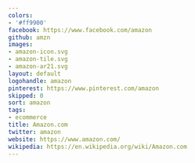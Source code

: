```yaml
---
colors:
- '#ff9900'
facebook: https://www.facebook.com/amazon
github: amzn
images:
- amazon-icon.svg
- amazon-tile.svg
- amazon-ar21.svg
layout: default
logohandle: amazon
pinterest: https://www.pinterest.com/amazon
skipped: 0
sort: amazon
tags:
- ecommerce
title: Amazon.com
twitter: amazon
website: https://www.amazon.com/
wikipedia: https://en.wikipedia.org/wiki/Amazon.com
---
```

